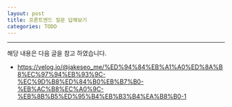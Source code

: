 ```yaml
---
layout: post
title: 프론트엔드 질문 답해보기
categories: TODO
---
```


---

해당 내용은 다음 글을 참고 하였습니다.

- https://velog.io/@jakeseo_me/%ED%94%84%EB%A1%A0%ED%8A%B8%EC%97%94%EB%93%9C-%EC%9D%B8%ED%84%B0%EB%B7%B0-%EB%AC%B8%EC%A0%9C-%EB%8B%B5%ED%95%B4%EB%B3%B4%EA%B8%B0-1
